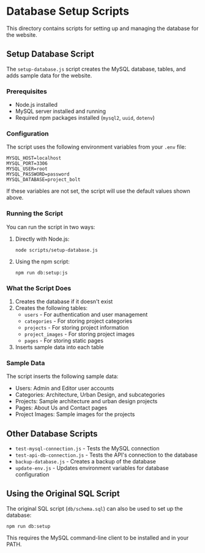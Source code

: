 # Database Setup Scripts

This directory contains scripts for setting up and managing the database for the website.

## Setup Database Script

The `setup-database.js` script creates the MySQL database, tables, and adds sample data for the website.

### Prerequisites

- Node.js installed
- MySQL server installed and running
- Required npm packages installed (`mysql2`, `uuid`, `dotenv`)

### Configuration

The script uses the following environment variables from your `.env` file:

```
MYSQL_HOST=localhost
MYSQL_PORT=3306
MYSQL_USER=root
MYSQL_PASSWORD=password
MYSQL_DATABASE=project_bolt
```

If these variables are not set, the script will use the default values shown above.

### Running the Script

You can run the script in two ways:

1. Directly with Node.js:
   ```
   node scripts/setup-database.js
   ```

2. Using the npm script:
   ```
   npm run db:setup:js
   ```

### What the Script Does

1. Creates the database if it doesn't exist
2. Creates the following tables:
   - `users` - For authentication and user management
   - `categories` - For storing project categories
   - `projects` - For storing project information
   - `project_images` - For storing project images
   - `pages` - For storing static pages
3. Inserts sample data into each table

### Sample Data

The script inserts the following sample data:

- Users: Admin and Editor user accounts
- Categories: Architecture, Urban Design, and subcategories
- Projects: Sample architecture and urban design projects
- Pages: About Us and Contact pages
- Project Images: Sample images for the projects

## Other Database Scripts

- `test-mysql-connection.js` - Tests the MySQL connection
- `test-api-db-connection.js` - Tests the API's connection to the database
- `backup-database.js` - Creates a backup of the database
- `update-env.js` - Updates environment variables for database configuration

## Using the Original SQL Script

The original SQL script (`db/schema.sql`) can also be used to set up the database:

```
npm run db:setup
```

This requires the MySQL command-line client to be installed and in your PATH.
